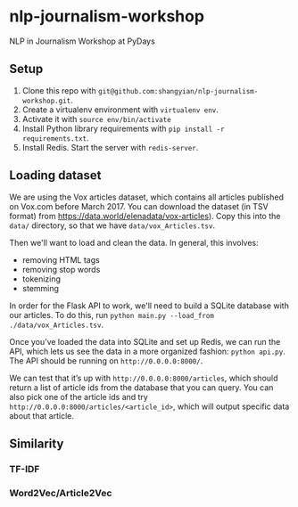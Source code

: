 # nlp-journalism-workshop
NLP in Journalism Workshop at PyDays

## Setup

1. Clone this repo with `git@github.com:shangyian/nlp-journalism-workshop.git`. 
2. Create a virtualenv environment with `virtualenv env`.
3. Activate it with `source env/bin/activate`
4. Install Python library requirements with `pip install -r requirements.txt`.
5. Install Redis. Start the server with `redis-server`. 

## Loading dataset

We are using the Vox articles dataset, which contains all articles published on Vox.com before March 2017.
You can download the dataset (in TSV format) from https://data.world/elenadata/vox-articles). Copy this into the `data/` directory, so that we have `data/vox_Articles.tsv`.

Then we'll want to load and clean the data. In general, this involves:
- removing HTML tags
- removing stop words
- tokenizing
- stemming

In order for the Flask API to work, we'll need to build a SQLite database with our articles. To do this, run `python main.py --load_from ./data/vox_Articles.tsv`.

Once you’ve loaded the data into SQLite and set up Redis, we can run the API, which lets us see the data in a more organized fashion: `python api.py`. The API should be running on `http://0.0.0.0:8000/`.

We can test that it’s up with `http://0.0.0.0:8000/articles`, which should return a list of article ids from the database that you can query. You can also pick one of the article ids and try `http://0.0.0.0:8000/articles/<article_id>`, which will output specific data about that article. 

## Similarity

### TF-IDF

### Word2Vec/Article2Vec
